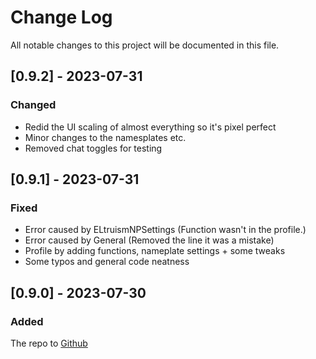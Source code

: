 # Change Log

All notable changes to this project will be documented in this file.

## [0.9.2] - 2023-07-31

### Changed

- Redid the UI scaling of almost everything so it's pixel perfect
- Minor changes to the namesplates etc.
- Removed chat toggles for testing

## [0.9.1] - 2023-07-31

### Fixed

- Error caused by ELtruismNPSettings (Function wasn't in the profile.)
- Error caused by General (Removed the line it was a mistake)
- Profile by adding functions, nameplate settings + some tweaks
- Some typos and general code neatness

## [0.9.0] - 2023-07-30

### Added

The repo to [Github](https://github.com/lexick-wow/ElvUI_TemplarUI)
